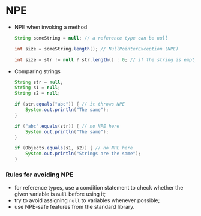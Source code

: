 # NPE

- NPE when invoking a method

    ```java
    String someString = null; // a reference type can be null

    int size = someString.length(); // NullPointerException (NPE)

    int size = str != null ? str.length() : 0; // if the string is empty, the size is 0
    ```

- Comparing strings

    ```java
    String str = null;
    String s1 = null;
    String s2 = null;

    if (str.equals("abc")) { // it throws NPE
        System.out.println("The same");
    }

    if ("abc".equals(str)) { // no NPE here
        System.out.println("The same");
    }

    if (Objects.equals(s1, s2)) { // no NPE here
        System.out.println("Strings are the same");
    }
    ```

### Rules for avoiding NPE

- for reference types, use a condition statement to check whether the given variable is `null` before using it;
- try to avoid assigning `null` to variables whenever possible;
- use NPE-safe features from the standard library.